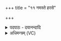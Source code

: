 +++
title = "११ नमस्ते हरसे"

+++
<details><summary>पदपाठः - दयानन्दादि</summary>

नमः॑। ते॒। हर॑से। शो॒चिषे॑। नमः॑। ते॒। अ॒स्तु॒। अ॒र्चिषे॑। अ॒न्यान्। ते॒। अ॒स्मत्। त॒प॒न्तु॒। हे॒तयः॑। पा॒व॒कः। अ॒स्मभ्य॑म्। शि॒वः। भ॒व॒। ११।
</details>

<details><summary>अधिमन्त्रम् (VC)</summary>

- अग्निर्देवता
- लोपामुद्रा ऋषिः
- भुरिगार्षी बृहती
- मध्यमः
</details>